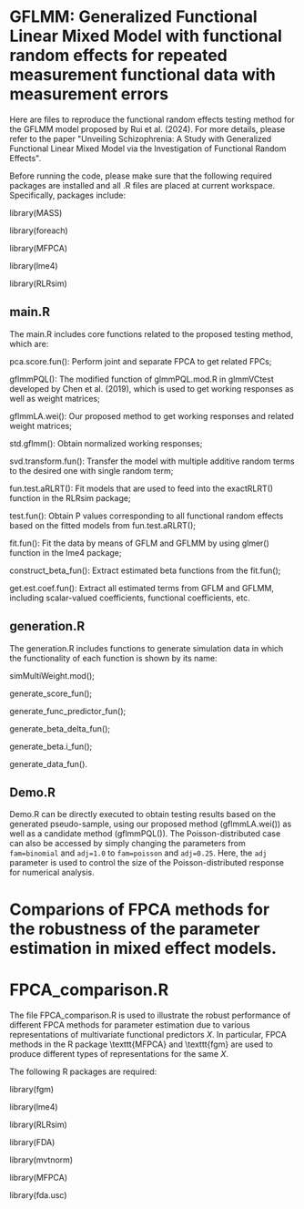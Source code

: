 # GFLMM:  Generalized Functional Linear Mixed Model with functional random effects for repeated measurement functional data with measurement errors
Here are files to reproduce the functional random effects testing method for the GFLMM model proposed by Rui et al. (2024). For more details, please refer to the paper "Unveiling Schizophrenia: A Study with Generalized Functional Linear Mixed Model via the Investigation of Functional Random Effects". 

Before running the code, please make sure that the following required packages are installed and all .R files are placed at current workspace. Specifically, packages include:

library(MASS) 

library(foreach) 

library(MFPCA)

library(lme4)

library(RLRsim)

## main.R 
The main.R includes core functions related to the proposed testing method, which are:

pca.score.fun(): Perform joint and separate FPCA to get related FPCs;

gflmmPQL(): The modified function of glmmPQL.mod.R in glmmVCtest developed by Chen et al. (2019), which is used to get working responses as well as weight matrices;

gflmmLA.wei(): Our proposed method to get working responses and related weight matrices;

std.gflmm(): Obtain normalized working responses;

svd.transform.fun(): Transfer the model with multiple additive random terms to the desired one with single random term; 

fun.test.aRLRT(): Fit models that are used to feed into the exactRLRT() function in the RLRsim package;

test.fun(): Obtain P values corresponding to all functional random effects based on the fitted models from fun.test.aRLRT();

fit.fun(): Fit the data by means of  GFLM and GFLMM by using glmer() function in the lme4 package;

construct_beta_fun(): Extract estimated beta functions from the fit.fun();

get.est.coef.fun(): Extract all estimated terms from GFLM and GFLMM, including scalar-valued coefficients, functional coefficients, etc.

## generation.R
The generation.R includes functions to generate simulation data in which the functionality of each function is shown by its name:

simMultiWeight.mod(); 

generate_score_fun(); 

generate_func_predictor_fun(); 

generate_beta_delta_fun(); 

generate_beta.i_fun(); 

generate_data_fun().

## Demo.R 
Demo.R can be directly executed to obtain testing results based on the generated pseudo-sample, using our proposed method (gflmmLA.wei()) as well as a candidate method (gflmmPQL()). The Poisson-distributed case can also be accessed by simply changing the parameters from `fam=binomial` and `adj=1.0` to `fam=poisson` and `adj=0.25`. 
Here, the `adj` parameter is used to control the size of the Poisson-distributed response for numerical analysis.


# Comparions of FPCA methods for the robustness of the parameter estimation in mixed effect models.
# FPCA_comparison.R
The file FPCA_comparison.R is used to illustrate the robust performance of different FPCA methods for parameter estimation due to various representations of multivariate functional predictors $X$. In particular, FPCA methods in the R package \texttt{MFPCA} and \texttt{fgm} are used to produce different types of representations for the same $X$.

The following R packages are required:

library(fgm)

library(lme4)

library(RLRsim)

library(FDA)

library(mvtnorm)

library(MFPCA)

library(fda.usc)
